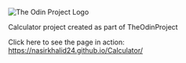 ![The Odin Project Logo](https://www.theodinproject.com/assets/odin-logo-94557650fea28e24cc04263ece9c08ab5956e0d344faa4d03cdb732e9f9983d4.svg)

Calculator project created as part of TheOdinProject

Click here to see the page in action:
https://nasirkhalid24.github.io/Calculator/